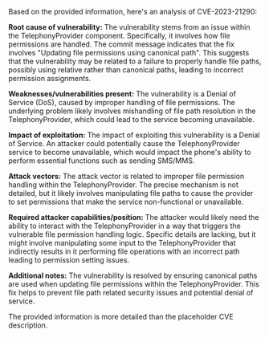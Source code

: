 Based on the provided information, here's an analysis of CVE-2023-21290:

**Root cause of vulnerability:**
The vulnerability stems from an issue within the TelephonyProvider component. Specifically, it involves how file permissions are handled. The commit message indicates that the fix involves "Updating file permissions using canonical path". This suggests that the vulnerability may be related to a failure to properly handle file paths, possibly using relative rather than canonical paths, leading to incorrect permission assignments.

**Weaknesses/vulnerabilities present:**
The vulnerability is a Denial of Service (DoS), caused by improper handling of file permissions. The underlying problem likely involves mishandling of file path resolution in the TelephonyProvider, which could lead to the service becoming unavailable.

**Impact of exploitation:**
The impact of exploiting this vulnerability is a Denial of Service. An attacker could potentially cause the TelephonyProvider service to become unavailable, which would impact the phone's ability to perform essential functions such as sending SMS/MMS.

**Attack vectors:**
The attack vector is related to improper file permission handling within the TelephonyProvider. The precise mechanism is not detailed, but it likely involves manipulating file paths to cause the provider to set permissions that make the service non-functional or unavailable.

**Required attacker capabilities/position:**
The attacker would likely need the ability to interact with the TelephonyProvider in a way that triggers the vulnerable file permission handling logic. Specific details are lacking, but it might involve manipulating some input to the TelephonyProvider that indirectly results in it performing file operations with an incorrect path leading to permission setting issues.

**Additional notes:**
The vulnerability is resolved by ensuring canonical paths are used when updating file permissions within the TelephonyProvider. This fix helps to prevent file path related security issues and potential denial of service.

The provided information is more detailed than the placeholder CVE description.